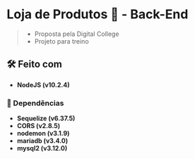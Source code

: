# Loja de Produtos 🛒 - Back-End
> - Proposta pela Digital College  
> - Projeto para treino  

## 🛠️ Feito com
- **NodeJS (v10.2.4)**
### 🔧 Dependências
- **Sequelize (v6.37.5)**
- **CORS (v2.8.5)**
- **nodemon (v3.1.9)**
- **mariadb (v3.4.0)**
- **mysql2 (v3.12.0)**
